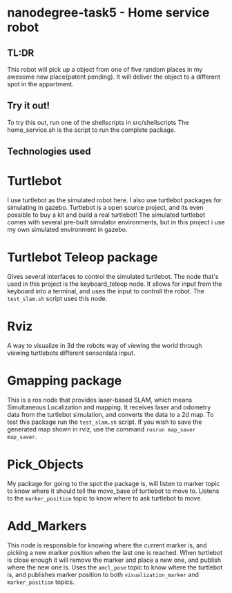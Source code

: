 # nanodegree-task5 - Home service robot

## TL:DR
This robot will pick up a object from one of five random places in my awesome new place(patent pending). It will deliver the object to a different spot in the appartment. 

## Try it out!
To try this out, run one of the shellscripts in src/shellscripts
The home_service.sh is the script to run the complete package.




## Technologies used
# Turtlebot
I use turtlebot as the simulated robot here. I also use turtlebot packages for simulating in gazebo. Turtlebot is a open source project, and its even possible to buy a kit and build a real turtlebot! The simulated turtlebot comes with several pre-built simulator environments, but in this project i use my own simulated environment in gazebo.

# Turtlebot Teleop package
Gives several interfaces to control the simulated turtlebot. The node that's used in this project is the keyboard_teleop node. It allows for input from the keyboard into a terminal, and uses the input to controll the robot. The `test_slam.sh` script uses this node. 

# Rviz
A way to visualize in 3d the robots way of viewing the world through viewing turtlebots different sensordata input.

# Gmapping package
This is a ros node that provides laser-based SLAM, which means Simultaneous Localization and mapping.
It receives laser and odometry data from the turtlebot simulation, and converts the data to a 2d map. To test this package run the `test_slam.sh` script. If you wish to save the generated map shown in rviz, use the command `rosrun map_saver map_saver`.

# Pick_Objects
My package for going to the spot the package is, will listen to marker topic to know where it should tell the move_base of turtlebot to move to. Listens to the `marker_position` topic to know where to ask turtlebot to move.   

# Add_Markers
This node is responsible for knowing where the current marker is, and picking a new marker position when the last one is reached. When turtlebot is close enough it will remove the marker and place a new one, and publish where the new one is. Uses the `amcl_pose` topic to know where the turtlebot is, and publishes marker position to both `visualization_marker` and `marker_position` topics. 

